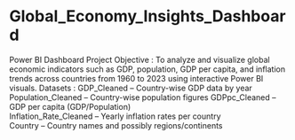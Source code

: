 # Global_Economy_Insights_Dashboard
Power BI Dashboard
Project Objective : To analyze and visualize global economic indicators such as GDP, population, GDP per capita, and inflation trends across countries from 1960 to 2023 using                        interactive Power BI visuals.
Datasets : GDP_Cleaned – Country-wise GDP data by year
           Population_Cleaned – Country-wise population figures
           GDPpc_Cleaned – GDP per capita (GDP/Population)                          
           Inflation_Rate_Cleaned – Yearly inflation rates per country                  
           Country – Country names and possibly regions/continents
           
